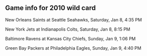 ## Game info for 2010 wild card
New Orleans Saints at Seattle Seahawks, Saturday, Jan 8, 4:35 PM



New York Jets at Indianapolis Colts, Saturday, Jan 8, 8:15 PM



Baltimore Ravens at Kansas City Chiefs, Sunday, Jan 9, 1:06 PM



Green Bay Packers at Philadelphia Eagles, Sunday, Jan 9, 4:40 PM


